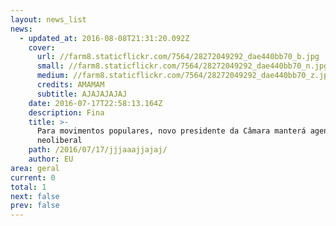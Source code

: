 ```yaml
---
layout: news_list
news:
  - updated_at: 2016-08-08T21:31:20.092Z
    cover:
      url: //farm8.staticflickr.com/7564/28272049292_dae440bb70_b.jpg
      small: //farm8.staticflickr.com/7564/28272049292_dae440bb70_n.jpg
      medium: //farm8.staticflickr.com/7564/28272049292_dae440bb70_z.jpg
      credits: AMAMAM
      subtitle: AJAJAJAJAJ
    date: 2016-07-17T22:58:13.164Z
    description: Fina
    title: >-
      Para movimentos populares, novo presidente da Câmara manterá agenda
      neoliberal
    path: /2016/07/17/jjjaaajjajaj/
    author: EU
area: geral
current: 0
total: 1
next: false
prev: false
---
```


